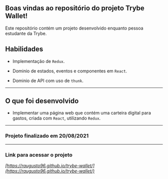 ## Boas vindas ao repositório do projeto Trybe Wallet!
Este repositório contém um projeto desenvolvido enquanto pessoa estudante da Trybe. 

## Habilidades

- Implementação de `Redux`.

- Dominio de estados, eventos e componentes em `React`.

- Dominio de API com uso de `thunk`.

---

## O que foi desenvolvido

- Implementar uma página web que contém uma carteira digital para gastos, criada com `React`, utilizando `Redux`.

---

### Projeto finalizado em 20/08/2021

---

### Link para acessar o projeto

_[https://raugusto96.github.io/trybe-wallet/](https://raugusto96.github.io/trybe-wallet/)_

